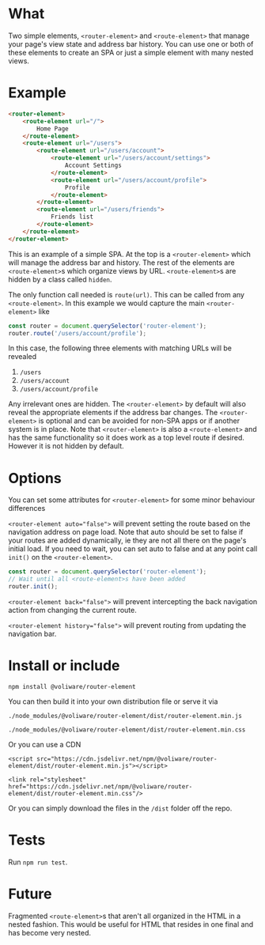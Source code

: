 # What
Two simple elements, `<router-element>` and `<route-element>` that manage your page's view state and address bar history. You can use one or both of these elements to create an SPA or just a simple element with many nested views.

# Example

```html
<router-element>
    <route-element url="/">
        Home Page
    </route-element>
    <route-element url="/users">
        <route-element url="/users/account">
            <route-element url="/users/account/settings">
                Account Settings
            </route-element>
            <route-element url="/users/account/profile">
                Profile
            </route-element>
        </route-element>
        <route-element url="/users/friends">
            Friends list
        </route-element>
    </route-element>
</router-element>
```
This is an example of a simple SPA. At the top is a `<router-element>` which will manage the address bar and history. The rest of the elements are `<route-element>`s which organize views by URL. `<route-element>`s are hidden by a class called `hidden`. 

The only function call needed is `route(url)`. This can be called from any `<route-element>`. In this example we would capture the main `<router-element>` like
```js
const router = document.querySelector('router-element');
router.route('/users/account/profile');
```

In this case, the following three elements with matching URLs will be revealed
1. `/users`
2. `/users/account`
3. `/users/account/profile`

Any irrelevant ones are hidden. The `<router-element>` by default will also reveal the appropriate elements if the address bar changes. The `<router-element>` is optional and can be avoided for non-SPA apps or if another system is in place. Note that `<router-element>` is also a `<route-element>` and has the same functionality so it does work as a top level route if desired. However it is not hidden by default.

# Options
You can set some attributes for `<router-element>` for some minor behaviour differences

`<router-element auto="false">` will prevent setting the route based on the navigation address on page load. Note that auto should be set to false if your routes are added dynamically, ie they are not all there on the page's initial load. If you need to wait, you can set auto to false and at any point call `init()` on the `<router-element>`.

```js
const router = document.querySelector('router-element');
// Wait until all <route-element>s have been added
router.init();
```

`<router-element back="false">` will prevent intercepting the back navigation action from changing the current route.

`<router-element history="false">` will prevent routing from updating the navigation bar. 


# Install or include

`npm install @voliware/router-element`

You can then build it into your own distribution file or serve it via 

`./node_modules/@voliware/router-element/dist/router-element.min.js`

`./node_modules/@voliware/router-element/dist/router-element.min.css`

Or you can use a CDN

`<script src="https://cdn.jsdelivr.net/npm/@voliware/router-element/dist/router-element.min.js"></script>`

`<link rel="stylesheet" href="https://cdn.jsdelivr.net/npm/@voliware/router-element/dist/router-element.min.css"/>`

Or you can simply download the files in the `/dist` folder off the repo.

# Tests
Run `npm run test`.

# Future
Fragmented `<route-element>`s that aren't all organized in the HTML in a nested fashion. This would be useful for HTML that resides in one final and has become very nested.
